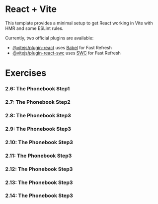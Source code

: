 # React + Vite

This template provides a minimal setup to get React working in Vite with HMR and some ESLint rules.

Currently, two official plugins are available:

- [@vitejs/plugin-react](https://github.com/vitejs/vite-plugin-react/blob/main/packages/plugin-react/README.md) uses [Babel](https://babeljs.io/) for Fast Refresh
- [@vitejs/plugin-react-swc](https://github.com/vitejs/vite-plugin-react-swc) uses [SWC](https://swc.rs/) for Fast Refresh

# Exercises

### 2.6: The Phonebook Step1
### 2.7: The Phonebook Step2
### 2.8: The Phonebook Step3
### 2.9: The Phonebook Step3
### 2.10: The Phonebook Step3
### 2.11: The Phonebook Step3
### 2.12: The Phonebook Step3
### 2.13: The Phonebook Step3
### 2.14: The Phonebook Step3